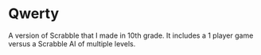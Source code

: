 Qwerty
======

A version of Scrabble that I made in 10th grade. It includes a 1 player game versus a Scrabble AI of multiple levels.
